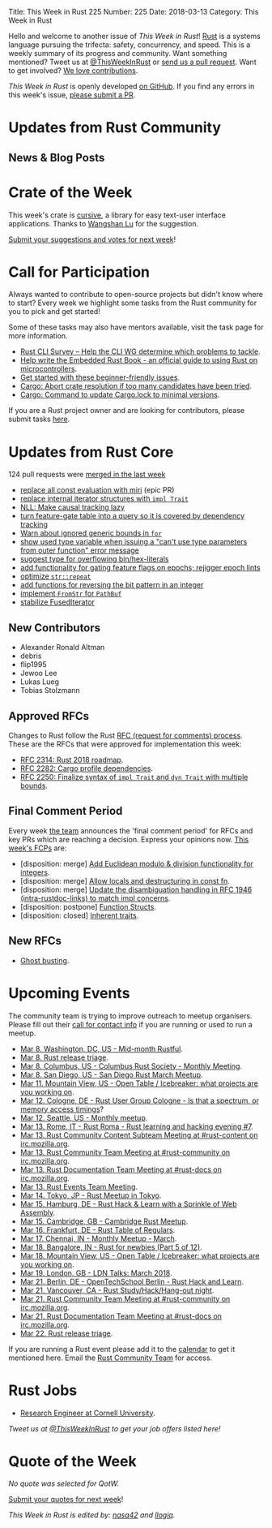 Title: This Week in Rust 225
Number: 225
Date: 2018-03-13
Category: This Week in Rust

Hello and welcome to another issue of *This Week in Rust*!
[Rust](http://rust-lang.org) is a systems language pursuing the trifecta: safety, concurrency, and speed.
This is a weekly summary of its progress and community.
Want something mentioned? Tweet us at [@ThisWeekInRust](https://twitter.com/ThisWeekInRust) or [send us a pull request](https://github.com/cmr/this-week-in-rust).
Want to get involved? [We love contributions](https://github.com/rust-lang/rust/blob/master/CONTRIBUTING.md).

*This Week in Rust* is openly developed [on GitHub](https://github.com/cmr/this-week-in-rust).
If you find any errors in this week's issue, [please submit a PR](https://github.com/cmr/this-week-in-rust/pulls).

# Updates from Rust Community

## News & Blog Posts

# Crate of the Week

This week's crate is [cursive](https://crates.io/crates/cursive), a library for easy text-user interface applications. Thanks to [Wangshan Lu](https://users.rust-lang.org/u/WiSaGaN) for the suggestion.

[Submit your suggestions and votes for next week][submit_crate]!

[submit_crate]: https://users.rust-lang.org/t/crate-of-the-week/2704

# Call for Participation

Always wanted to contribute to open-source projects but didn't know where to start?
Every week we highlight some tasks from the Rust community for you to pick and get started!

Some of these tasks may also have mentors available, visit the task page for more information.

* [Rust CLI Survey – Help the CLI WG determine which problems to tackle](https://goo.gl/forms/lqUTazC78j26ISu53).
* [Help write the Embedded Rust Book - an official guide to using Rust on microcontrollers](https://github.com/rust-lang-nursery/embedded-wg/issues/56).
* [Get started with these beginner-friendly issues](https://www.rustaceans.org/findwork/starters).
* [Cargo: Abort crate resolution if too many candidates have been tried](https://github.com/rust-lang/cargo/issues/4066).
* [Cargo: Command to update Cargo.lock to minimal versions](https://github.com/rust-lang/cargo/issues/4100).

If you are a Rust project owner and are looking for contributors, please submit tasks [here][guidelines].

[guidelines]: https://users.rust-lang.org/t/twir-call-for-participation/4821

# Updates from Rust Core

124 pull requests were [merged in the last week][merged]

[merged]: https://github.com/search?q=is%3Apr+org%3Arust-lang+is%3Amerged+merged%3A2017-03-05..2018-03-12

* [replace all const evaluation with miri](https://github.com/rust-lang/rust/pull/46882) (epic PR)
* [replace internal iterator structures with `impl Trait`](https://github.com/rust-lang/rust/pull/48699)
* [NLL: Make causal tracking lazy](https://github.com/rust-lang/rust/pull/48682)
* [turn feature-gate table into a query so it is covered by dependency tracking](https://github.com/rust-lang/rust/pull/48208)
* [Warn about ignored generic bounds in `for`](https://github.com/rust-lang/rust/pull/48326)
* [show used type variable when issuing a "can't use type parameters from outer function" error message](https://github.com/rust-lang/rust/pull/47574)
* [suggest type for overflowing bin/hex-literals](https://github.com/rust-lang/rust/pull/48432)
* [add functionality for gating feature flags on epochs; rejigger epoch lints](https://github.com/rust-lang/rust/pull/48801)
* [optimize `str::repeat`](https://github.com/rust-lang/rust/pull/48657)
* [add functions for reversing the bit pattern in an integer](https://github.com/rust-lang/rust/pull/48573)
* [implement `FromStr` for `PathBuf`](https://github.com/rust-lang/rust/pull/48292)
* [stabilize FusedIterator](https://github.com/rust-lang/rust/pull/47463)

## New Contributors

* Alexander Ronald Altman
* debris
* flip1995
* Jewoo Lee
* Lukas Lueg
* Tobias Stolzmann

## Approved RFCs

Changes to Rust follow the Rust [RFC (request for comments)
process](https://github.com/rust-lang/rfcs#rust-rfcs). These
are the RFCs that were approved for implementation this week:

* [RFC 2314: Rust 2018 roadmap](https://github.com/rust-lang/rfcs/pull/2314).
* [RFC 2282: Cargo profile dependencies](https://github.com/rust-lang/rfcs/pull/2282).
* [RFC 2250: Finalize syntax of `impl Trait` and `dyn Trait` with multiple bounds](https://github.com/rust-lang/rfcs/pull/2250).

## Final Comment Period

Every week [the team](https://www.rust-lang.org/team.html) announces the
'final comment period' for RFCs and key PRs which are reaching a
decision. Express your opinions now. [This week's FCPs][fcp] are:

[fcp]: https://github.com/rust-lang/rfcs/labels/final-comment-period

* [disposition: merge] [Add Euclidean modulo & division functionality for integers](https://github.com/rust-lang/rfcs/pull/2169).
* [disposition: merge] [Allow locals and destructuring in const fn](https://github.com/rust-lang/rfcs/pull/2341).
* [disposition: merge] [Update the disambiguation handling in RFC 1946 (intra-rustdoc-links) to match impl concerns](https://github.com/rust-lang/rfcs/pull/2285).
* [disposition: postpone] [Function Structs](https://github.com/rust-lang/rfcs/pull/2276).
* [disposition: closed] [Inherent traits](https://github.com/rust-lang/rfcs/pull/2309).

## New RFCs

* [Ghost busting](https://github.com/rust-lang/rfcs/pull/2357).

# Upcoming Events

The community team is trying to improve outreach to meetup organisers. Please fill out their [call for contact info](https://docs.google.com/forms/d/e/1FAIpQLSf52YXGhqBaHtCXtVna4iHYMK7IQaTqUW6V-ztsZC8C2TBInQ/viewform) if you are running or used to run a meetup.

* [Mar  8. Washington, DC, US - Mid-month Rustful](https://www.meetup.com/RustDC/events/247478996/).
* [Mar  8. Rust release triage](https://internals.rust-lang.org/t/release-cycle-triage-proposal/3544).
* [Mar  8. Columbus, US - Columbus Rust Society - Monthly Meeting](https://www.meetup.com/columbus-rs/events/czcwhlyxfblb/).
* [Mar  8. San Diego, US - San Diego Rust March Meetup](https://www.meetup.com/San-Diego-Rust/events/248229805/).
* [Mar 11. Mountain View, US - Open Table / Icebreaker: what projects are you working on](https://www.meetup.com/Rust-Dev-in-Mountain-View/events/glnfcpyxfbpb/).
* [Mar 12. Cologne, DE - Rust User Group Cologne - Is that a spectrum, or memory access timings](https://www.meetup.com/RustCologne/events/247875532/)?
* [Mar 12. Seattle, US - Monthly meetup](https://www.meetup.com/Seattle-Rust-Meetup/events/hztzcpyxfbqb/).
* [Mar 13. Rome, IT - Rust Roma - Rust learning and hacking evening #7](https://www.meetup.com/Rust-Roma/events/248449368/).
* [Mar 13. Rust Community Content Subteam Meeting at #rust-content on irc.mozilla.org](https://chat.mibbit.com/?server=irc.mozilla.org&channel=%23rust-content).
* [Mar 13. Rust Community Team Meeting at #rust-community on irc.mozilla.org](https://chat.mibbit.com/?server=irc.mozilla.org&channel=%23rust-community).
* [Mar 13. Rust Documentation Team Meeting at #rust-docs on irc.mozilla.org](https://chat.mibbit.com/?server=irc.mozilla.org&channel=%23rust-docs).
* [Mar 13. Rust Events Team Meeting](https://t.me/joinchat/EkKINhHCgZ9llzvPidOssA).
* [Mar 14. Tokyo, JP - Rust Meetup in Tokyo](https://www.facebook.com/events/355711738265206).
* [Mar 15. Hamburg, DE - Rust Hack & Learn with a Sprinkle of Web Assembly](https://www.meetup.com/Rust-Meetup-Hamburg/events/248310938/).
* [Mar 15. Cambridge, GB - Cambridge Rust Meetup](https://www.meetup.com/Cambridge-Rust-Meetup/events/fmwshpyxfbtb/).
* [Mar 16. Frankfurt, DE - Rust Table of Regulars](https://www.meetup.com/Rust-Rhein-Main/events/248326240).
* [Mar 17. Chennai, IN - Monthly Meetup - March](https://www.meetup.com/mad-rs/events/248475319/).
* [Mar 18. Bangalore, IN - Rust for newbies (Part 5 of 12)](https://www.meetup.com/rustox/events/247982987/).
* [Mar 18. Mountain View, US - Open Table / Icebreaker: what projects are you working on](https://www.meetup.com/Rust-Dev-in-Mountain-View/events/glnfcpyxfbxb/).
* [Mar 19. London, GB - LDN Talks: March 2018](https://www.meetup.com/Rust-London-User-Group/events/247681377/).
* [Mar 21. Berlin, DE - OpenTechSchool Berlin - Rust Hack and Learn](https://www.meetup.com/opentechschool-berlin/events/247387953/).
* [Mar 21. Vancouver, CA - Rust Study/Hack/Hang-out night](https://www.meetup.com/Vancouver-Rust/events/ckwdlpyxfbcc/).
* [Mar 21. Rust Community Team Meeting at #rust-community on irc.mozilla.org](https://chat.mibbit.com/?server=irc.mozilla.org&channel=%23rust-community).
* [Mar 21. Rust Documentation Team Meeting at #rust-docs on irc.mozilla.org](https://chat.mibbit.com/?server=irc.mozilla.org&channel=%23rust-docs).
* [Mar 22. Rust release triage](https://internals.rust-lang.org/t/release-cycle-triage-proposal/3544).

If you are running a Rust event please add it to the [calendar] to get
it mentioned here. Email the [Rust Community Team][community] for access.

[calendar]: https://www.google.com/calendar/embed?src=apd9vmbc22egenmtu5l6c5jbfc%40group.calendar.google.com
[community]: mailto:community-team@rust-lang.org

# Rust Jobs

* [Research Engineer at Cornell University](https://cornell.wd1.myworkdayjobs.com/CornellCareerPage/job/New-York-City-Cornell-Tech/Research-Engineer_WDR-00013499-1).

*Tweet us at [@ThisWeekInRust](https://twitter.com/ThisWeekInRust) to get your job offers listed here!*

# Quote of the Week

*No quote was selected for QotW.*

[Submit your quotes for next week][submit]!

[submit]: http://users.rust-lang.org/t/twir-quote-of-the-week/328

*This Week in Rust is edited by: [nasa42](https://github.com/nasa42) and [llogiq](https://github.com/llogiq).*
